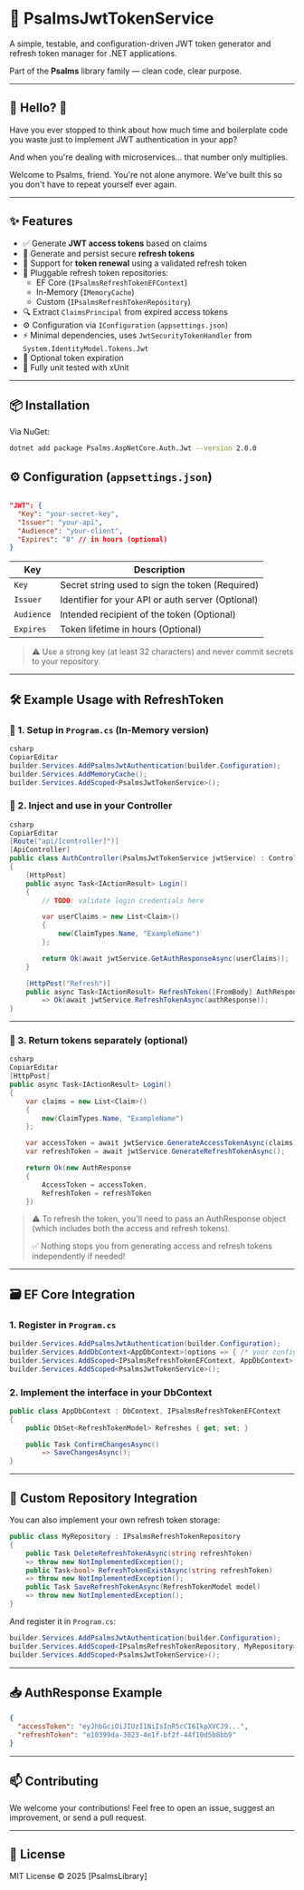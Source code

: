 # 📖 PsalmsJwtTokenService

A simple, testable, and configuration-driven JWT token generator and refresh token manager for .NET applications.

Part of the **Psalms** library family — clean code, clear purpose.

---

## 👋 Hello? 🤔

Have you ever stopped to think about how much time and boilerplate code you waste just to implement JWT authentication in your app?

And when you're dealing with microservices... that number only multiplies.

Welcome to Psalms, friend. You're not alone anymore. We've built this so you don't have to repeat yourself ever again.

---

## ✨ Features

- ✅ Generate **JWT access tokens** based on claims
- 🔁 Generate and persist secure **refresh tokens**
- 🔄 Support for **token renewal** using a validated refresh token
- 🧩 Pluggable refresh token repositories:
    - EF Core (`IPsalmsRefreshTokenEFContext`)
    - In-Memory (`IMemoryCache`)
    - Custom (`IPsalmsRefreshTokenRepository`)
- 🔍 Extract `ClaimsPrincipal` from expired access tokens
- ⚙️ Configuration via `IConfiguration` (`appsettings.json`)
- ⚡ Minimal dependencies, uses `JwtSecurityTokenHandler` from `System.IdentityModel.Tokens.Jwt`
- 🔧 Optional token expiration
- 🧪 Fully unit tested with xUnit

---

## 📦 Installation

Via NuGet:

```bash
dotnet add package Psalms.AspNetCore.Auth.Jwt --version 2.0.0
```

## ⚙️ Configuration (`appsettings.json`)

```json

"JWT": {
  "Key": "your-secret-key",
  "Issuer": "your-api",
  "Audience": "your-client",
  "Expires": "8" // in hours (optional)
}
```

| Key | Description |
| --- | --- |
| `Key` | Secret string used to sign the token (Required) |
| `Issuer` | Identifier for your API or auth server (Optional) |
| `Audience` | Intended recipient of the token (Optional) |
| `Expires` | Token lifetime in hours (Optional) |

> ⚠️ Use a strong key (at least 32 characters) and never commit secrets to your repository.
> 

---

## 🛠 Example Usage with RefreshToken

### 🧱 1. Setup in `Program.cs` (In-Memory version)

```csharp
csharp
CopiarEditar
builder.Services.AddPsalmsJwtAuthentication(builder.Configuration);
builder.Services.AddMemoryCache();
builder.Services.AddScoped<PsalmsJwtTokenService>();
```

### 📲 2. Inject and use in your Controller

```csharp
csharp
CopiarEditar
[Route("api/[controller]")]
[ApiController]
public class AuthController(PsalmsJwtTokenService jwtService) : ControllerBase
{
    [HttpPost]
    public async Task<IActionResult> Login()
    {
        // TODO: validate login credentials here

        var userClaims = new List<Claim>()
        {
            new(ClaimTypes.Name, "ExampleName")
        };

        return Ok(await jwtService.GetAuthResponseAsync(userClaims));
    }

    [HttpPost("Refresh")]
    public async Task<IActionResult> RefreshToken([FromBody] AuthResponse authResponse)
        => Ok(await jwtService.RefreshTokenAsync(authResponse));
}
```

---

### 🧩 3. Return tokens separately (optional)

```csharp
csharp
CopiarEditar
[HttpPost]
public async Task<IActionResult> Login()
{
    var claims = new List<Claim>()
    {
        new(ClaimTypes.Name, "ExampleName")
    };

    var accessToken = await jwtService.GenerateAccessTokenAsync(claims);
    var refreshToken = await jwtService.GenerateRefreshTokenAsync();

    return Ok(new AuthResponse
    {
        AccessToken = accessToken,
        RefreshToken = refreshToken
    })
```

> ⚠️ To refresh the token, you'll need to pass an AuthResponse object (which includes both the access and refresh tokens).
> 
> 
> ✅ Nothing stops you from generating access and refresh tokens independently if needed!
> 

---

## 🗃️ EF Core Integration

### 1. Register in `Program.cs`

```csharp
builder.Services.AddPsalmsJwtAuthentication(builder.Configuration);
builder.Services.AddDbContext<AppDbContext>(options => { /* your config */ });
builder.Services.AddScoped<IPsalmsRefreshTokenEFContext, AppDbContext>();
builder.Services.AddScoped<PsalmsJwtTokenService>();
```

### 2. Implement the interface in your DbContext

```csharp
public class AppDbContext : DbContext, IPsalmsRefreshTokenEFContext
{
    public DbSet<RefreshTokenModel> Refreshes { get; set; }

    public Task ConfirmChangesAsync()
        => SaveChangesAsync();
}
```

---

## 🧱 Custom Repository Integration

You can also implement your own refresh token storage:

```csharp
public class MyRepository : IPsalmsRefreshTokenRepository
{
    public Task DeleteRefreshTokenAsync(string refreshToken) 
    => throw new NotImplementedException();
    public Task<bool> RefreshTokenExistAsync(string refreshToken) 
    => throw new NotImplementedException();
    public Task SaveRefreshTokenAsync(RefreshTokenModel model) 
    => throw new NotImplementedException();
}
```

And register it in `Program.cs`:

```csharp
builder.Services.AddPsalmsJwtAuthentication(builder.Configuration);
builder.Services.AddScoped<IPsalmsRefreshTokenRepository, MyRepository>();
builder.Services.AddScoped<PsalmsJwtTokenService>();
```

---

## 📥 AuthResponse Example

```json
{
  "accessToken": "eyJhbGciOiJIUzI1NiIsInR5cCI6IkpXVCJ9...",
  "refreshToken": "e10399da-3023-4e1f-bf2f-44f10d5b8bb9"
}
```

---

## 📫 Contributing

We welcome your contributions! Feel free to open an issue, suggest an improvement, or send a pull request.

---

## 📄 License

MIT License © 2025 [PsalmsLibrary]
